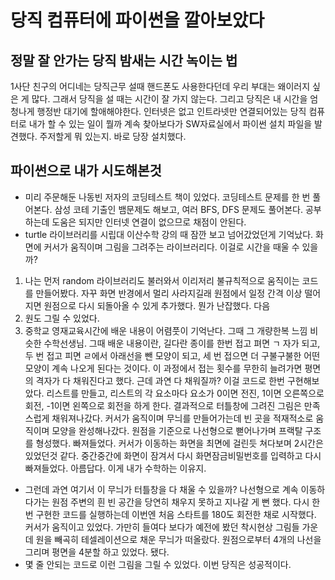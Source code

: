 # 당직 컴퓨터에 파이썬을 깔아보았다

## 정말 잘 안가는 당직 밤새는 시간 녹이는 법
1사단 친구의 어디네는 당직근무 설때 핸드폰도 사용한다던데 우리 부대는 왜이러지 싶은 게 많다. 그래서 당직을 설 때는 시간이 잘 가지 않는다. 그리고 당직은 내 시간을 엄청나게 행정반 대기에 할애해야한다. 인터넷은 없고 인트라넷만 연결되어있는 당직 컴퓨터로 내가 할 수 있는 일이 뭘까 계속 찾아보다가 SW자료실에서 파이썬 설치 파일을 발견했다. 주저할게 뭐 있는지. 바로 당장 설치했다.
## 파이썬으로 내가 시도해본것
* 미리 주문해둔 나동빈 저자의 코딩테스트 책이 있었다. 코딩테스트 문제를 한 번 풀어본다. 삼성 코테 기출인 뱀문제도 해보고, 여러 BFS, DFS 문제도 풀어본다. 공부하는데 도움은 되지만 인터넷 연결이 없으므로 채점이 안된다. 
* turtle 라이브러리를 시립대 이산수학 강의 때 잠깐 보고 넘어갔었던게 기억났다. 화면에 커서가 움직이며 그림을 그려주는 라이브러리다. 이걸로 시간을 때울 수 있을까? 
1. 나는 먼저 random 라이브러리도 불러와서 이리저리 불규칙적으로 움직이는 코드를 만들어봤다. 자꾸 화면 반경에서 멀리 사라지길래 원점에서 일정 간격 이상 떨어지면 원점으로 다시 되돌아올 수 있게 추가했다. 뭔가 난잡했다. 다음
2. 원도 그릴 수 있었다.
3. 중학교 영재교육시간에 배운 내용이 어렴풋이 기억난다. 그때 그 개량한복 느낌 비슷한 수학선생님. 그때 배운 내용이란, 길다란 종이를 한번 접고 펴면 ㄱ 자가 되고, 두 번 접고 피면 ㄹ에서 아래선을 뺀 모양이 되고, 세 번 접으면 더 구불구불한 어떤 모양이 계속 나오게 된다는 것이다. 이 과정에서 접는 횟수를 무한히 늘려가면 평면의 격자가 다 채워진다고 했다. 근데 과연 다 채워질까? 이걸 코드로 한번 구현해보았다. 리스트를 만들고, 리스트의 각 요소마다 요소가 0이면 전진, 1이면 오른쪽으로 회전, -1이면 왼쪽으로 회전을 하게 한다. 결과적으로 터틀창에 그려진 그림은 만족스럽게 채워져나갔다. 커서가 움직이며 무늬를 만들어가는데 빈 곳을 적재적소로 움직이며 모양을 완성해나갔다. 원점을 기준으로 나선형으로 뻗어나가며 프랙탈 구조를 형성했다. 빠져들었다. 커서가 이동하는 화면을 최면에 걸린듯 쳐다보며 2시간은 있었던것 같다. 중간중간에 화면이 잠겨서 다시 화면잠금비밀번호를 입력하고 다시 빠져들었다. 아름답다. 이게 내가 수학하는 이유지. 
* 그런데 과연 여기서 이 무늬가 터틀창을 다 채울 수 있을까? 나선형으로 계속 이동하다가는 원점 주변의 흰 빈 공간을 당연히 채우지 못하고 지나갈 게 뻔 했다. 다시 한번 구현한 코드를 실행하는데 이번엔 처음 스타트를 180도 회전한 채로 시작했다. 커서가 움직이고 있었다. 가만히 들여다 보다가 예전에 봤던 착시현상 그림들 가운데 원을 빼곡히 테셀레이션으로 채운 무늬가 떠올랐다. 원점으로부터 4개의 나선을 그리며 평면을 4분할 하고 있었다. 됐다. 
* 몇 줄 안되는 코드로 이런 그림을 그릴 수 있었다. 이번 당직은 성공적이다. 
